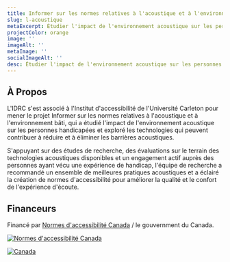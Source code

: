 ```yaml
---
title: Informer sur les normes relatives à l'acoustique et à l'environnement bâti
slug: l-acoustique
metaExcerpt: Étudier l'impact de l'environnement acoustique sur les personnes handicapées et explorer les technologies qui peuvent contribuer à réduire et à éliminer les barrières acoustiques
projectColor: orange
image: ''
imageAlt: ''
metaImage: ''
socialImageAlt: ''
desc: Étudier l'impact de l'environnement acoustique sur les personnes handicapées et explorer les technologies qui peuvent contribuer à réduire et à éliminer les barrières acoustiques
---
```

## À Propos

L'IDRC s'est associé à l'Institut d'accessibilité de l'Université Carleton pour mener le projet Informer sur les normes relatives à l'acoustique et à l'environnement bâti, qui a étudié l'impact de l'environnement acoustique sur les personnes handicapées et exploré les technologies qui peuvent contribuer à réduire et à éliminer les barrières acoustiques.

S'appuyant sur des études de recherche, des évaluations sur le terrain des technologies acoustiques disponibles et un engagement actif auprès des personnes ayant vécu une expérience de handicap, l'équipe de recherche a recommandé un ensemble de meilleures pratiques acoustiques et a éclairé la création de normes d'accessibilité pour améliorer la qualité et le confort de l'expérience d'écoute.

## Financeurs

Financé par [Normes d'accessibilité Canada](https://accessibilite.canada.ca) / le gouvernment du Canada.

[![Normes d'accessibilité Canada](/assets/uploads/asc.png)](https://accessibilite.canada.ca/)

[![Canada](/assets/uploads/canada.svg)](https://www.canada.ca/fr.html)
